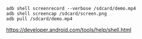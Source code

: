 ```shell
adb shell screenrecord --verbose /sdcard/demo.mp4
adb shell screencap /sdcard/screen.png
adb pull /sdcard/demo.mp4
```

https://developer.android.com/tools/help/shell.html

